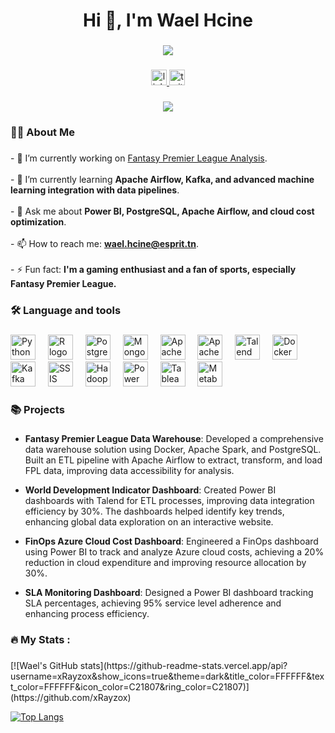 <h1 align="center">Hi 👋, I'm Wael Hcine</h1>

###

<div align="center">
  <img height="" src="https://media1.giphy.com/media/v1.Y2lkPTc5MGI3NjExa3p0N3F0aTZ0ZXR1NDl5NHk0OGF2dTZjZGo1ZnVuMGx4dWs5bDcwbCZlcD12MV9pbnRlcm5hbF9naWZfYnlfaWQmY3Q9Zw/NTtoU4hkyq8W48re2f/giphy.webp" />
</div>

###

<div align="center">
  <a href="https://www.linkedin.com/in/wael-hcine-08090b214/" target="_blank">
    <img src="https://img.shields.io/static/v1?message=LinkedIn&logo=linkedin&label=&color=0077B5&logoColor=white&labelColor=&style=for-the-badge" height="25" alt="linkedin logo" />
  </a>
  <a href="https://x.com/HcineWael" target="_blank">
    <img src="https://img.shields.io/static/v1?message=Twitter&logo=twitter&label=&color=1DA1F2&logoColor=white&labelColor=&style=for-the-badge" height="25" alt="twitter logo"  />
  </a>
</div>

###

<div align="center">
  <img src="https://visitor-badge.laobi.icu/badge?page_id=xRayzox.xRayzox&" />
</div>

###

<h3 align="left">👩‍💻  About Me</h3>

###

<p align="left">
  - 🔭 I’m currently working on <a href="https://github.com/xRayzox/Fantasy-Premier-League">Fantasy Premier League Analysis</a>.<br><br>
  - 🌱 I’m currently learning <strong>Apache Airflow, Kafka, and advanced machine learning integration with data pipelines</strong>.<br><br>
  - 💬 Ask me about <strong>Power BI, PostgreSQL, Apache Airflow, and cloud cost optimization</strong>.<br><br>
  - 📫 How to reach me: <strong><a href="mailto:wael.hcine@esprit.tn">wael.hcine@esprit.tn</a></strong>.<br><br>
  - ⚡ Fun fact: <strong>I'm a gaming enthusiast and a fan of sports, especially Fantasy Premier League.</strong>
</p>


###

<h3 align="left">🛠 Language and tools</h3>

###

<div align="left">
  <img src="https://cdn.jsdelivr.net/gh/devicons/devicon/icons/python/python-original.svg" height="40" alt="Python logo" />
  <img width="12" />
  <img src="https://cdn.jsdelivr.net/gh/devicons/devicon/icons/r/r-original.svg" height="40" alt="R logo" />
  <img width="12" />
  <img src="https://cdn.jsdelivr.net/gh/devicons/devicon/icons/postgresql/postgresql-original-wordmark.svg" height="40" alt="PostgreSQL logo" />
  <img width="12" />
  <img src="https://cdn.jsdelivr.net/gh/devicons/devicon/icons/mongodb/mongodb-original-wordmark.svg" height="40" alt="MongoDB logo" />
  <img width="12" />
  <img src="https://icon.icepanel.io/Technology/svg/Apache-Airflow.svg" height="40" alt="Apache Airflow logo" />
  <img width="12" />
  <img src="https://icon.icepanel.io/Technology/svg/Apache-Spark.svg" height="40" alt="Apache Spark logo" />
  <img width="12" />
  <img src="https://upload.wikimedia.org/wikipedia/commons/7/70/TalendLogoCoral.png" height="40" alt="Talend logo" />
  <img width="12" />
  <img src="https://cdn.jsdelivr.net/gh/devicons/devicon/icons/docker/docker-plain-wordmark.svg" height="40" alt="Docker logo" />
  <img width="12" />
  <img src="https://icon.icepanel.io/Technology/png-shadow-512/Apache-Kafka.png" height="40" alt="Kafka logo" />
  <img width="12" />
  <img src="https://www.dfarber.com/media/1067/ms_sql_server.png" height="40" alt="SSIS logo" />
  <img width="12" />
  <img src="https://icon.icepanel.io/Technology/svg/Apache-Hadoop.svg" height="40" alt="Hadoop logo" />
  <img width="12" />
  <img src="https://upload.wikimedia.org/wikipedia/commons/c/cf/New_Power_BI_Logo.svg" height="40" alt="Power BI logo" />
  <img width="12" />
  <img src="https://www.svgrepo.com/show/354428/tableau-icon.svg" height="40" alt="Tableau logo" />
  <img width="12" />
  <img src="https://www.svgrepo.com/show/354063/metabase.svg" height="40" alt="Metabase logo" />
</div>


###

<h3 align="left">📚 Projects</h3>

###

- **Fantasy Premier League Data Warehouse**: Developed a comprehensive data warehouse solution using Docker, Apache Spark, and PostgreSQL. Built an ETL pipeline with Apache Airflow to extract, transform, and load FPL data, improving data accessibility for analysis.
  
- **World Development Indicator Dashboard**: Created Power BI dashboards with Talend for ETL processes, improving data integration efficiency by 30%. The dashboards helped identify key trends, enhancing global data exploration on an interactive website.

- **FinOps Azure Cloud Cost Dashboard**: Engineered a FinOps dashboard using Power BI to track and analyze Azure cloud costs, achieving a 20% reduction in cloud expenditure and improving resource allocation by 30%.

- **SLA Monitoring Dashboard**: Designed a Power BI dashboard tracking SLA percentages, achieving 95% service level adherence and enhancing process efficiency.

###

<h3 align="left">🔥   My Stats :</h3>

###

<div align="left">
 [![Wael's GitHub stats](https://github-readme-stats.vercel.app/api?username=xRayzox&show_icons=true&theme=dark&title_color=FFFFFF&text_color=FFFFFF&icon_color=C21807&ring_color=C21807)](https://github.com/xRayzox)

[![Top Langs](https://github-readme-stats.vercel.app/api/top-langs/?username=xRayzox&layout=compact&theme=dark&title_color=FFFFFF)](https://github.com/xRayzox)

</div>

###
